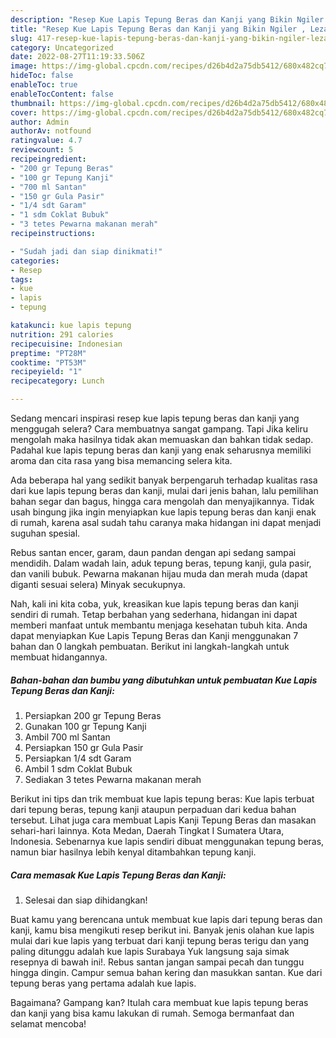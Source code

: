 ```yaml
---
description: "Resep Kue Lapis Tepung Beras dan Kanji yang Bikin Ngiler , Lezat"
title: "Resep Kue Lapis Tepung Beras dan Kanji yang Bikin Ngiler , Lezat"
slug: 417-resep-kue-lapis-tepung-beras-dan-kanji-yang-bikin-ngiler-lezat
category: Uncategorized
date: 2022-08-27T11:19:33.506Z
image: https://img-global.cpcdn.com/recipes/d26b4d2a75db5412/680x482cq70/kue-lapis-tepung-beras-dan-kanji-foto-resep-utama.jpg
hideToc: false
enableToc: true
enableTocContent: false
thumbnail: https://img-global.cpcdn.com/recipes/d26b4d2a75db5412/680x482cq70/kue-lapis-tepung-beras-dan-kanji-foto-resep-utama.jpg
cover: https://img-global.cpcdn.com/recipes/d26b4d2a75db5412/680x482cq70/kue-lapis-tepung-beras-dan-kanji-foto-resep-utama.jpg
author: Admin
authorAv: notfound
ratingvalue: 4.7
reviewcount: 5
recipeingredient:
- "200 gr Tepung Beras"
- "100 gr Tepung Kanji"
- "700 ml Santan"
- "150 gr Gula Pasir"
- "1/4 sdt Garam"
- "1 sdm Coklat Bubuk"
- "3 tetes Pewarna makanan merah"
recipeinstructions:

- "Sudah jadi dan siap dinikmati!"
categories:
- Resep
tags:
- kue
- lapis
- tepung

katakunci: kue lapis tepung 
nutrition: 291 calories
recipecuisine: Indonesian
preptime: "PT28M"
cooktime: "PT53M"
recipeyield: "1"
recipecategory: Lunch

---
```



Sedang mencari inspirasi resep kue lapis tepung beras dan kanji yang menggugah selera? Cara membuatnya sangat gampang. Tapi Jika keliru mengolah maka hasilnya tidak akan memuaskan dan bahkan tidak sedap. Padahal kue lapis tepung beras dan kanji yang enak seharusnya memiliki aroma dan cita rasa yang bisa memancing selera kita.


Ada beberapa hal yang sedikit banyak berpengaruh terhadap kualitas rasa dari kue lapis tepung beras dan kanji, mulai dari jenis bahan, lalu pemilihan bahan segar dan bagus, hingga cara mengolah dan menyajikannya. Tidak usah bingung jika ingin menyiapkan kue lapis tepung beras dan kanji enak di rumah, karena asal sudah tahu caranya maka hidangan ini dapat menjadi suguhan spesial.

Rebus santan encer, garam, daun pandan dengan api sedang sampai mendidih. Dalam wadah lain, aduk tepung beras, tepung kanji, gula pasir, dan vanili bubuk. Pewarna makanan hijau muda dan merah muda (dapat diganti sesuai selera) Minyak secukupnya.


Nah, kali ini kita coba, yuk, kreasikan kue lapis tepung beras dan kanji sendiri di rumah. Tetap berbahan yang sederhana, hidangan ini dapat memberi manfaat untuk membantu menjaga kesehatan tubuh kita. Anda dapat menyiapkan Kue Lapis Tepung Beras dan Kanji menggunakan 7 bahan dan 0 langkah pembuatan. Berikut ini langkah-langkah untuk membuat hidangannya.

<!--inarticleads1-->

##### Bahan-bahan dan bumbu yang dibutuhkan untuk pembuatan Kue Lapis Tepung Beras dan Kanji:

1. Persiapkan 200 gr Tepung Beras
1. Gunakan 100 gr Tepung Kanji
1. Ambil 700 ml Santan
1. Persiapkan 150 gr Gula Pasir
1. Persiapkan 1/4 sdt Garam
1. Ambil 1 sdm Coklat Bubuk
1. Sediakan 3 tetes Pewarna makanan merah


Berikut ini tips dan trik membuat kue lapis tepung beras: Kue lapis terbuat dari tepung beras, tepung kanji ataupun perpaduan dari kedua bahan tersebut. Lihat juga cara membuat Lapis Kanji Tepung Beras dan masakan sehari-hari lainnya. Kota Medan, Daerah Tingkat I Sumatera Utara, Indonesia. Sebenarnya kue lapis sendiri dibuat menggunakan tepung beras, namun biar hasilnya lebih kenyal ditambahkan tepung kanji. 

<!--inarticleads2-->

##### Cara memasak Kue Lapis Tepung Beras dan Kanji:


1. Selesai dan siap dihidangkan!

Buat kamu yang berencana untuk membuat kue lapis dari tepung beras dan kanji, kamu bisa mengikuti resep berikut ini. Banyak jenis olahan kue lapis mulai dari kue lapis yang terbuat dari kanji tepung beras terigu dan yang paling ditunggu adalah kue lapis Surabaya Yuk langsung saja simak resepnya di bawah ini!. Rebus santan jangan sampai pecah dan tunggu hingga dingin. Campur semua bahan kering dan masukkan santan. Kue dari tepung beras yang pertama adalah kue lapis. 

Bagaimana? Gampang kan? Itulah cara membuat kue lapis tepung beras dan kanji yang bisa kamu lakukan di rumah. Semoga bermanfaat dan selamat mencoba!
